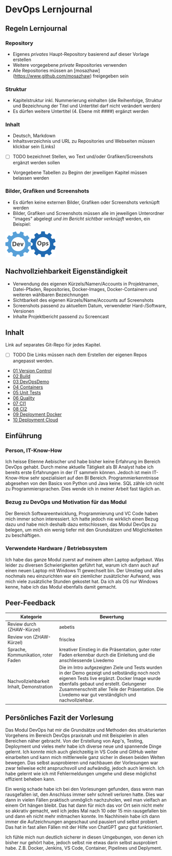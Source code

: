 # DevOps Lernjournal

## Regeln Lernjournal

### Repository
* Eigenes *privates* Haupt-Repository basierend auf dieser Vorlage erstellen
* Weitere vorgegebene *private* Repositories verwenden
* Alle Repositories müssen an [mosazhaw] (https://www.github.com/mosazhaw) freigegeben sein

### Struktur
* Kapitelstruktur inkl. Nummerierung einhalten (die Reihenfolge, Struktur und Bezeichnung der Titel und Untertitel darf nicht verändert werden)
* Es dürfen weitere Untertitel (4. Ebene mit ####) ergänzt werden

### Inhalt
* Deutsch, Markdown
* Inhaltsverzeichnis und URL zu Repositories und Webseiten müssen klickbar sein (Links)
* [ ] TODO bezeichnet Stellen, wo Text und/oder Grafiken/Screenshots ergänzt werden sollen
* Vorgegebene Tabellen zu Beginn der jeweiligen Kapitel müssen belassen werden

### Bilder, Grafiken und Screenshots
* Es dürfen keine externen Bilder, Grafiken oder Screenshots verknüpft werden
* Bilder, Grafiken und Screenshots müssen alle im jeweiligen Unterordner "images" abgelegt *und im Bericht sichtbar verknüpft* werden, ein Beispiel:

<img src="images/devops.png" alt="DevOpsLogo" width="157" height="80">

## Nachvollziehbarkeit Eigenständigkeit

* Verwendung des eigenen Kürzels/Namen/Accounts in Projektnamen, Datei-Pfaden, Repositories, Docker-Images, Docker-Containern und weiteren wählbaren Bezeichnungen
* Sichtbarkeit des eigenen Kürzels/Name/Accounts auf Screenshots
* Screenshots passend zu aktuellem Datum, verwendeter Hard-/Software, Versionen
* Inhalte Projektbericht passend zu Screencast

## Inhalt

Link auf separates Git-Repo für jedes Kapitel. 
* [ ] TODO Die Links müssen nach dem Erstellen der eigenen Repos angepasst werden.

- [01 Version Control](https://github.com/Eaebischer/DevOps-01-Version-Control)
- [02 Build](https://github.com/Eaebischer/DevOps-02-Build)
- [03 DevOpsDemo](https://github.com/Eaebischer/DevOps-03-DevOpsDemo)
- [04 Containers](https://github.com/Eaebischer/DevOps-04-Containers)
- [05 Unit Tests](https://github.com/Eaebischer/DevOps-05-Unit-Tests)
- [06 Quality](https://github.com/Eaebischer/DevOps-06-Quality)
- [07 CI1](https://github.com/Eaebischer/DevOps-07-CI1)
- [08 CI2](https://github.com/Eaebischer/DevOps-08-CI2)
- [09 Deployment Docker](https://github.com/Eaebischer/DevOps-09-Deployment-Docker)
- [10 Deployment Cloud](https://github.com/Eaebischer/DevOps-10-Deployment-Cloud)

## Einführung

### Person, IT-Know-How

Ich heisse Etienne Aebischer und habe bisher keine Erfahrung im Bereich DevOps gehabt. Durch meine aktuelle Tätigkeit als BI Analyst habe ich bereits erste Erfahrungen in der IT sammeln können. Jedoch ist mein IT-Know-How sehr spezialisiert auf den BI Bereich. Programmierkenntnisse abgesehen von den Basics von Python und Java keine. SQL zähle ich nicht zu Programmiersprachen. Dies wende ich in meiner Arbeit fast täglich an.

### Bezug zu DevOps und Motivation für das Modul

Der Bereich Softwareentwicklung, Programmierung und VC Code haben mich immer schon interessiert. Ich hatte jedoch nie wirklich einen Bezug dazu und habe mich deshalb dazu entschlossen, das Modul DevOps zu belegen, um mich ein wenig tiefer mit den Grundsätzen und Möglichkeiten zu beschäftigen.

### Verwendete Hardware / Betriebssystem

Ich habe das ganze Modul zuerst auf meinem alten Laptop aufgebaut. Was leider zu diversen Schwierigkeiten geführt hat, warum ich dann auch auf einen neuen Laptop mit Windows 11 gewechselt bin. Der Umstieg und alles nochmals neu einzurichten war ein ziemlicher zusätzlicher Aufwand, was mich viele zusätzliche Stunden gekostet hat. Da ich als OS nur Windows kenne, habe ich das Modul ebenfalls damit gemacht.

## Peer-Feedback

| Kategorie                                        | Bewertung                                                                 |
|--------------------------------------------------|---------------------------------------------------------------------------|
| Review durch (ZHAW-Kürzel)                      | aebetis                                                                   |
| Review von (ZHAW-Kürzel)                        | frisclea                                                                  |
| Sprache, Kommunikation, roter Faden             | kreativer Einstieg in die Präsentation, guter roter Faden erkennbar durch die Einleitung und die anschliessende Livedemo |
| Nachvollziehbarkeit Inhalt, Demonstration       |     Die im Intro aufgezeigten Ziele und Tests wurden in der Demo gezeigt und selbständig noch noch eigenen Tests live ergänzt. Docker Image wurde ebenfalls gebaut und erstellt. Gelungener Zusammenschnitt aller Teile der Präsentation. Die Livedemo war gut verständglich und nachvollziehbar.                                                                      |



## Persönliches Fazit der Vorlesung

Das Modul DevOps hat mir die Grundsätze und Methoden des strukturierten Vorgehens im Bereich DevOps praxisnah und mit Beispielen in allen Bereichen näher gebracht. Von der Erstellung von App's, Testing, Deployment und vieles mehr habe ich diverse neue und spannende Dinge gelernt. Ich konnte mich auch gleichzeitig in VS Code und GitHub weiter einarbeiten und kann mich mittlerweile ganz sicher in diesen beiden Welten bewegen. Das selbst ausprobieren und nachbauen der Vorlesungen war zwar teilweise echt anspruchsvoll und aufwändig, jedoch auch lerreich. Ich habe gelernt wie ich mit Fehlermeldungen umgehe und diese möglichst effizient beheben kann.

Ein wenig schade habe ich bei den Vorlesungen gefunden, dass wenn man rausgefallen ist, den Anschluss immer sehr schnell verloren hatte. Dies war dann in vielen Fällen praktisch unmöglich nachzuholen, weil man vielfach an einem Ort hängen bleibt. Das hat dann für mich das vor Ort sein nicht mehr so akkrativ gemacht, weil ich jedes Mal nach 10 oder 15 min rausgefallen bin und dann eh nicht mehr mitmachen konnte. Im Nachhinein habe ich dann immer die Aufzeichnungen angeschaut und pausiert und selbst probiert. Das hat in fast allen Fällen mit der Hilfe von ChatGPT ganz gut funktioniert.

Ich fühle mich nun deutlich sicherer in diesen Umgebungen, von denen ich bisher nur gehört habe, jedoch selbst nie etwas darin selbst ausprobiert habe. Z.B. Docker, Jenkins, VS Code, Container, Pipelines und Deplyment.

